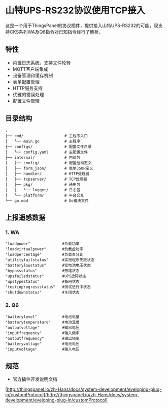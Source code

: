 # 山特UPS-RS232协议使用TCP接入

这是一个用于ThingsPanel的协议插件，提供接入山特UPS-RS232的可能，现支持CKS系列WA及Q6指令对已知指令经行了解析。

## 特性

- 内置日志系统，支持文件轮转
- MQTT客户端集成
- 设备管理和缓存机制
- 表单配置管理
- HTTP服务支持
- 优雅的错误处理
- 配置文件管理

## 目录结构

```text
.
├── cmd/                  # 主程序入口
│   └── main.go           # 主程序
├── configs/              # 配置文件目录
│   └── config.yaml       # 主配置文件
├── internal/             # 内部包
│   ├── config/           # 配置结构定义
│   ├── form_json/        # 表单JSON定义
│   ├── handler/          # HTTP处理器
│   ├── tcpserver/        # TCP处理器
│   ├── pkg/              # 通用包
│   │   └── logger/       # 日志包
│   └── platform/         # 平台交互
└── go.mod                # Go模块文件
```

## 上报遥感数据

### 1. WA

```
"loadpower"              #负载功率
"loadvirtualpower"       #负载虚功率
"loadpercentage"         #负载百分比
"utilityfailstatus"      #实用程序失败状态
"batterylowstatus"       #低电池电压状态
"bypassstatus"           #旁路状态
"upsfailedstatus"        #UPS故障状态
"upstypestatus"          #备用状态
"testinprogressstatus"   #测试进行中状态
"shutdownstatus"         #关闭状态
```

### 2. Q6

```
"batterylevel"           #电池电量
"batterytemperature"     #电池温度
"outputvoltage"          #输出电压
"inputfrequency"         #输入频率
"outputfrequency"        #输出频率
"batteryvoltage"         #电池电压
"inputvoltage"           #输入电压
```

## 规范

- 官方插件开发说明文档

[http://thingspanel.io/zh-Hans/docs/system-development/eveloping-plug-in/customProtocol](http://thingspanel.io/zh-Hans/docs/system-development/eveloping-plug-in/customProtocol)
